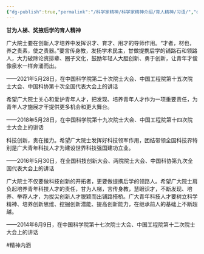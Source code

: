 ```yaml
---
{"dg-publish":true,"permalink":"/科学家精神/科学家精神介绍/育人精神/习语/","dgPassFrontmatter":true,"noteIcon":"","created":"2024-06-12T14:31:38.565+08:00","updated":"2024-06-14T22:27:46.498+08:00"}
---
```


**甘为人梯、奖掖后学的育人精神**

广大院士要在创新人才培养中发挥识才、育才、用才的导师作用。“才者，材也，养之贵素，使之贵器。”要言传身教，发扬学术民主，甘做提携后学的铺路石和领路人，大力破除论资排辈、圈子文化，鼓励年轻人大胆创新、勇于创新，让青年才俊像泉水一样奔涌而出。

——2021年5月28日，在中国科学院第二十次院士大会、中国工程院第十五次院士大会、中国科协第十次全国代表大会上的讲话

希望广大院士关心和爱护青年人才，把发现、培养青年人才作为一项重要责任，为青年人才施展才干提供更多机会和更大舞台。

——2018年5月28日，在中国科学院第十九次院士大会、中国工程院第十四次院士大会上的讲话

科技创新，贵在接力。希望广大院士发挥好科技领军作用，团结带领全国科技界特别是广大青年科技人才为建设世界科技强国建功立业。

——2016年5月30日，在全国科技创新大会、两院院士大会、中国科协第九次全国代表大会上的讲话

广大院士不仅要做科技创新的开拓者，更要做提携后学的领路人。希望广大院士肩负起培养青年科技人才的责任，甘为人梯，言传身教，慧眼识才，不断发现、培养、举荐人才，为拔尖创新人才脱颖而出铺路搭桥。广大青年科技人才要树立科学精神、培养创新思维、挖掘创新潜能、提高创新能力，在继承前人的基础上不断超越。

——2014年6月9日，在中国科学院第十七次院士大会、中国工程院第十二次院士大会上的讲话


#精神内涵